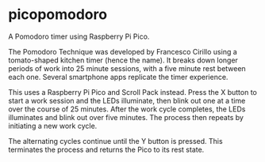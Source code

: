 # picopomodoro
A Pomodoro timer using Raspberry Pi Pico.

The Pomodoro Technique was developed by Francesco Cirillo using a tomato-shaped kitchen timer (hence the name). It breaks down longer periods of work into 25 minute sessions, with a five minute rest between each one. Several smartphone apps replicate the timer experience.

This uses a Raspberry Pi Pico and Scroll Pack instead. Press the X button to start a work session and the LEDs illuminate, then blink out one at a time over the course of 25 minutes. After the work cycle completes, the LEDs illuminates and blink out over five minutes. The process then repeats by initiating a new work cycle.

The alternating cycles continue until the Y button is pressed. This terminates the process and returns the Pico to its rest state.
